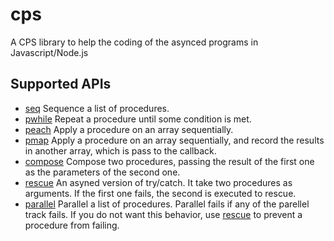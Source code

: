 # cps

A CPS library to help the coding of the asynced programs in Javascript/Node.js

## Supported APIs

* [seq](#seq) Sequence a list of procedures.
* [pwhile](#pwhile) Repeat a procedure until some condition is met.
* [peach](#peach) Apply a procedure on an array sequentially.
* [pmap](#pmap) Apply a procedure on an array sequentially, and record the results in another array, which is pass to the callback.
* [compose](#compose) Compose two procedures, passing the result of the first one as the parameters of the second one.
* [rescue](#rescue) An asyned version of try/catch.  It take two procedures as arguments.  If the first one fails, the second is executed to rescue.
* [parallel](#parallel) Parallel a list of procedures.  Parallel fails if any of the parellel track fails.  If you do not want this behavior, use [rescue](#rescue) to prevent a procedure from failing.
